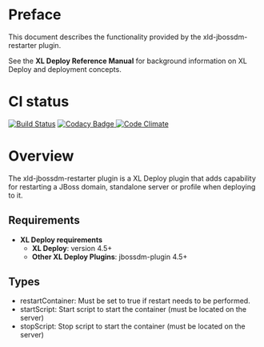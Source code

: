 # Preface #

This document describes the functionality provided by the xld-jbossdm-restarter plugin.

See the **XL Deploy Reference Manual** for background information on XL Deploy and deployment concepts.

# CI status #

[![Build Status][xld-jbossdm-restarter-plugin-travis-image]][xld-jbossdm-restarter-plugin-travis-url]
[![Codacy Badge][xld-jbossdm-restarter-plugin-codacy-image] ][xld-jbossdm-restarter-plugin-codacy-url]
[![Code Climate][xld-jbossdm-restarter-plugin-code-climate-image] ][xld-jbossdm-restarter-plugin-code-climate-url]

[xld-jbossdm-restarter-plugin-travis-image]: https://travis-ci.org/xebialabs-community/xld-jbossdm-restarter-plugin.svg?branch=master
[xld-jbossdm-restarter-plugin-travis-url]: https://travis-ci.org/xebialabs-community/xld-jbossdm-restarter-plugin
[xld-jbossdm-restarter-plugin-codacy-image]: https://api.codacy.com/project/badge/Grade/0c1d76f521374e819f37e40ab6132e7b
[xld-jbossdm-restarter-plugin-codacy-url]: https://www.codacy.com/app/joris-dewinne/xld-jbossdm-restarter-plugin
[xld-jbossdm-restarter-plugin-code-climate-image]: https://codeclimate.com/github/xebialabs-community/xld-jbossdm-restarter-plugin/badges/gpa.svg
[xld-jbossdm-restarter-plugin-code-climate-url]: https://codeclimate.com/github/xebialabs-community/xld-jbossdm-restarter-plugin



# Overview #

The xld-jbossdm-restarter plugin is a XL Deploy plugin that adds capability for restarting a JBoss domain, standalone server or profile when deploying to it.

## Requirements

* **XL Deploy requirements**
	* **XL Deploy**: version 4.5+
	* **Other XL Deploy Plugins**: jbossdm-plugin 4.5+

## Types ##

+ restartContainer: Must be set to true if restart needs to be performed.
+ startScript: Start script to start the container (must be located on the server)
+ stopScript: Stop script to start the container (must be located on the server)
